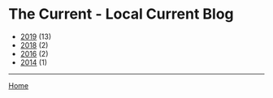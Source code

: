 # The Current - Local Current Blog

  * [2019](./the-current-local-current-blog-2019.md/) (13)
  * [2018](./the-current-local-current-blog-2018.md/) (2)
  * [2016](./the-current-local-current-blog-2016.md/) (2)
  * [2014](./the-current-local-current-blog-2014.md/) (1)
----

[Home](../)
